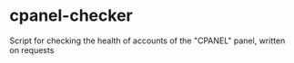 # cpanel-checker
Script for checking the health of accounts of the "CPANEL" panel, written on requests
